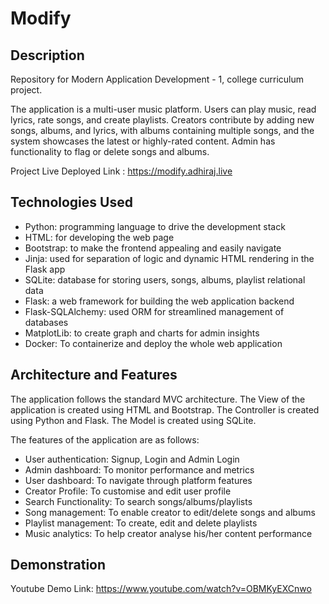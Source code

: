 # Modify

## Description

Repository for Modern Application Development - 1, college curriculum project.

The application is a multi-user music platform. Users can play music, read lyrics, rate songs, and create playlists.
Creators contribute by adding new songs, albums, and lyrics, with albums containing multiple songs, and the system showcases the latest or highly-rated content.
Admin has functionality to flag or delete songs and albums.

Project Live Deployed Link : https://modify.adhiraj.live

## Technologies Used

- Python: programming language to drive the development stack
- HTML: for developing the web page
- Bootstrap: to make the frontend appealing and easily navigate
- Jinja: used for separation of logic and dynamic HTML rendering in the Flask app
- SQLite: database for storing users, songs, albums, playlist relational data
- Flask: a web framework for building the web application backend
- Flask-SQLAlchemy: used ORM for streamlined management of databases
- MatplotLib: to create graph and charts for admin insights
- Docker: To containerize and deploy the whole web application

## Architecture and Features

The application follows the standard MVC architecture. The View of the application is created using HTML and Bootstrap. The Controller is created using Python and Flask. The Model is created using SQLite.

The features of the application are as follows:
- User authentication: Signup, Login and Admin Login
- Admin dashboard: To monitor performance and metrics
- User dashboard: To navigate through platform features
- Creator Profile: To customise and edit user profile
- Search Functionality: To search songs/albums/playlists
- Song management: To enable creator to edit/delete songs and albums
- Playlist management: To create, edit and delete playlists
- Music analytics: To help creator analyse his/her content performance

## Demonstration

Youtube Demo Link: https://www.youtube.com/watch?v=OBMKyEXCnwo